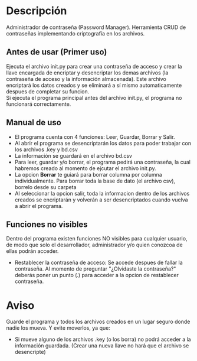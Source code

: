 # Descripción
Administrador de contraseña (Password Manager). Herramienta CRUD de contraseñas implementando criptografía en los archivos.
## Antes de usar (Primer uso)
Ejecuta el archivo init.py para crear una contraseña de acceso y crear la llave encargada de encriptar y desencriptar los demas archivos (la contraseña de acceso y la información almacenada). Este archivo encriptará los datos creados y se eliminará a sí mismo automaticamente despues de completar su funcion.\
Si ejecuta el programa principal antes del archivo init.py, el programa no funcionará correctamente.
## Manual de uso
- El programa cuenta con 4 funciones: Leer, Guardar, Borrar y Salir.
- Al abrir el programa se desencriptarán los datos para poder trabajar con los archivos .key y bd.csv
- La información se guardará en el archivo bd.csv
- Para leer, guardar y/o borrar, el programa pedirá una contraseña, la cual habremos creado al momento de ejcutar el archivo init.py.
- La opcion **Borrar** te guiará para borrar columna por columna individualmente. Para borrar toda la base de dato (el archivo csv), borrelo desde su carpeta 
- Al seleccionar la opcion salir, toda la informacion dentro de los archivos creados se encriptarán y volverán a ser desencriptados cuando vuelva a abrir el programa.
## Funciones no visibles
Dentro del programa existen funciones NO visibles para cualquier usuario, de modo que solo el desarrollador, administrador y/o quien conozcoa de ellas podrán acceder.
- Restablecer la contraseña de acceso: Se accede despues de fallar la contraseña. Al momento de preguntar "¿Olvidaste la contraseña?" deberás poner un punto (.) para acceder a la opcion de restablecer contraseña.
# Aviso
Guarde el programa y todos los archivos creados en un lugar seguro donde nadie los mueva. Y evite moverlos, ya que:
- Si mueve alguno de los archivos .key (o los borra) no podrá acceder a la información guardada. 
(Crear una nueva llave no hará que el archivo se desencripte)
